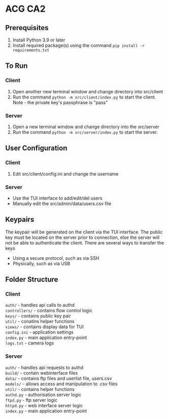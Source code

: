# ACG CA2

## Prerequisites
1) Install Python 3.9 or later
2) Install required package(s) using the command `pip install -r requirements.txt`

## To Run
### Client
1) Open another new terminal window and change directory into src/client
2) Run the command `python -m src/client/index.py` to start the client.
Note - the private key's passphrase is "pass"

### Server
1) Open a new terminal window and change directory into the src/server
2) Run the command `python -m src/server/index.py` to start the server.

## User Configuration
### Client
1) Edit src/client/config.ini and change the username

### Server
- Use the TUI interface to add/edit/del users
- Manually edit the src/admin/data/users.csv file

## Keypairs
The keypair will be generated on the client via the TUI interface. The public key must
be located on the server prior to connection, else the server will not be able to
authenticate the client. There are several ways to transfer the keys
- Using a secure protocol, such as via SSH
- Physically, such as via USB

## Folder Structure
### Client
`auth/` - handles api calls to authd<br/>
`controllers/` - contains flow control logic<br/>
`keys/` - contains public key pair<br/>
`util/` - conatins helper functions<br/>
`views/` - contains display data for TUI<br/>
`config.ini` - application settings<br/>
`index.py` - main application entry-point<br/>
`logs.txt` - camera logs<br/>

### Server
`auth/` - handles api requests to authd<br/>
`build/` - contain webinterface files<br/>
`data/` - contains ftp files and userlist file, users.csv<br/>
`models/` - allows access and manipulation to .csv files<br/>
`util/` - contains helper functions<br/>
`authd.py` - authorisation server logic<br/>
`ftpd.py` - ftp server logic<br/>
`httpd.py` - web interface server logic<br/>
`index.py` - main application entry-point<br/>
    

